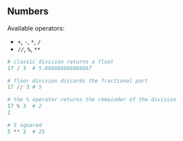 ## Numbers

Available operators:

- `+`, `-`, `*`, `/`
- `//`, `%`, `**`

```python
# classic division returns a float
17 / 3  # 5.666666666666667

# floor division discards the fractional part
17 // 3 # 5

# the % operator returns the remainder of the division
17 % 3  # 2
2

# 5 squared
5 ** 2  # 25
```